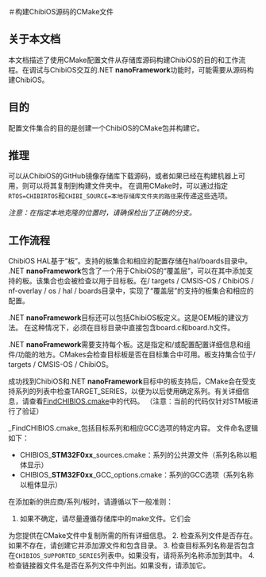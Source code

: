 ＃构建ChibiOS源码的CMake文件

## 关于本文档

本文档描述了使用CMake配置文件从存储库源码构建ChibiOS的目的和工作流程。在调试与ChibiOS交互的.NET **nanoFramework**功能时，可能需要从源码构建ChibiOS。

## 目的

配置文件集合的目的是创建一个ChibiOS的CMake包并构建它。

## 推理

可以从ChibiOS的GitHub镜像存储库下载源码，或者如果已经在构建机器上可用，则可以将其复制到构建文件夹中。
在调用CMake时，可以通过指定```RTOS=CHIBIRTOS```和```CHIBI_SOURCE=本地存储库文件夹的路径```来传递这些选项。

_注意：在指定本地克隆的位置时，请确保检出了正确的分支。_

## 工作流程

ChibiOS HAL基于“板”。支持的板集合和相应的配置存储在hal/boards目录中。
.NET **nanoFramework**包含了一个用于ChibiOS的“覆盖层”，可以在其中添加支持的板。该集合也会被检查以用于目标板。在/ targets / CMSIS-OS / ChibiOS / nf-overlay / os / hal / boards目录中，实现了“覆盖层”的支持的板集合和相应的配置。

.NET **nanoFramework**目标还可以包括ChibiOS板定义。这是OEM板的建议方法。
在这种情况下，必须在目标目录中直接包含board.c和board.h文件。

.NET **nanoFramework**需要支持每个板。这是指定和/或配置配置详细信息和组件/功能的地方。CMakes会检查目标板是否在目标集合中可用。板支持集合位于/ targets / CMSIS-OS / ChibiOS。

成功找到ChibiOS和.NET **nanoFramework**目标中的板支持后，CMake会在受支持系列的列表中检查TARGET_SERIES，以便为以后使用确定系列。有关详细信息，请查看[FindCHIBIOS.cmake](https://github.com/nanoframework/nf-interpreter/blob/main/CMake/Modules/FindChibiOS.cmake)中的代码。
（注意：当前的代码仅针对STM板进行了验证）

_FindCHIBIOS.cmake_包括目标系列和相应GCC选项的特定内容。
文件命名逻辑如下：

- CHIBIOS_**STM32F0xx**_sources.cmake：系列的公共源文件（系列名称以粗体显示）
- CHIBIOS_**STM32F0xx**_GCC_options.cmake：系列的GCC选项（系列名称以粗体显示）

在添加新的供应商/系列/板时，请遵循以下一般准则：

1. 如果不确定，请尽量遵循存储库中的make文件。它们会

为您提供在CMake文件中复制所需的所有详细信息。
2. 检查系列文件是否存在。如果不存在，请创建它并添加源文件和包含目录。
3. 检查目标系列名称是否包含在`CHIBIOS_SUPPORTED_SERIES`列表中。如果没有，请将系列名称添加到其中。
4. 检查链接器文件名是否在系列文件中列出。如果没有，请添加它。